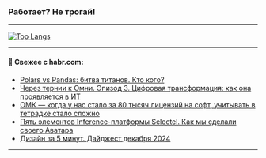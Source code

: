 ### Работает? Не трогай!

---
<!--
#### 🛠️ Technical stack:

![Java](https://img.shields.io/badge/Java-informational?logo=Oracle&style=flat&logoColor=white&color=FF4500)
![Kotlin](https://img.shields.io/badge/Kotlin-informational?logo=Kotlin&style=flat&logoColor=white&color=774D97)
![TS](https://img.shields.io/badge/TypeScript-informational?logo=typeScript&style=flat&logoColor=black&color=017acc)
![Python](https://img.shields.io/badge/Python-informational?logo=Python&style=flat&logoColor=black&color=ffdd54) <br>
![Spring](https://img.shields.io/badge/Spring-informational?logo=Spring&style=flat&logoColor=white&color=6DB33F) 
![SpringBoot](https://img.shields.io/badge/SpringBoot-informational?logo=SpringBoot&style=flat&logoColor=white&color=6DB33F)
![Nest](https://img.shields.io/badge/NestJS-informational?logo=NestJS&style=flat&logoColor=white&color=E0234E) 
![NodeJS](https://img.shields.io/badge/NodeJS-informational?logo=node.js&style=flat&logoColor=white&color=70A760)<br>
![PostgreSQL](https://img.shields.io/badge/PostgreSQL-informational?logo=PostgreSQL&style=flat&logoColor=white&color=DAA520)
![MongoDB](https://img.shields.io/badge/MongoDB-informational?logo=MongoDB&style=flat&logoColor=white&color=870000)
![Apache](https://img.shields.io/badge/Apache-informational?logo=apache&style=flat&logoColor=white&color=f74e28)

___ 
-->

<!--- #### 🛠️ : --->

[![Top Langs](https://github-readme-stats-82jvfl3w3-advtsettinggmailcoms-projects.vercel.app/api/top-langs/?username=zloylis&langs_count=10&hide_title=true&title_color=e6edf3&size_weight=0.5&count_weight=0.5&layout=compact&hide_progress=true&hide_border=true&theme=dracula)](https://github.com/zloylis)

<!---


####  :octocat:&nbsp;&nbsp; Статистика:

![GitHub stats](https://github-readme-stats-u2qms2cxw-advtsettinggmailcoms-projects.vercel.app/api?username=zloylis&show_icons=true&hide_border=true&theme=dracula&title_color=e6edf3&include_all_commits=true&count_private=true&hide_rank=false&hide_title=true&rank_icon=github)
-->
---

#### 💬 Свежее с habr.com:

<!-- BLOG-POST-LIST:START -->
- [Polars vs Pandas: битва титанов. Кто кого?](https://habr.com/ru/companies/ru_mts/articles/870266/?utm_source=habrahabr&utm_medium=rss&utm_campaign=870266)
- [Через тернии к Омни. Эпизод 3. Цифровая трансформация: как она проявляется в ИТ](https://habr.com/ru/companies/vtb/articles/866446/?utm_source=habrahabr&utm_medium=rss&utm_campaign=866446)
- [ОМК — когда у нас стало за 80 тысяч лицензий на софт, учитывать в тетрадке стало сложно](https://habr.com/ru/companies/omk-it/articles/870242/?utm_source=habrahabr&utm_medium=rss&utm_campaign=870242)
- [Пять элементов Inference-платформы Selectel. Как мы сделали своего Аватара](https://habr.com/ru/companies/selectel/articles/867972/?utm_source=habrahabr&utm_medium=rss&utm_campaign=867972)
- [Дизайн за 5 минут. Дайджест декабря 2024](https://habr.com/ru/companies/garage8/articles/870248/?utm_source=habrahabr&utm_medium=rss&utm_campaign=870248)
<!-- BLOG-POST-LIST:END -->

---

